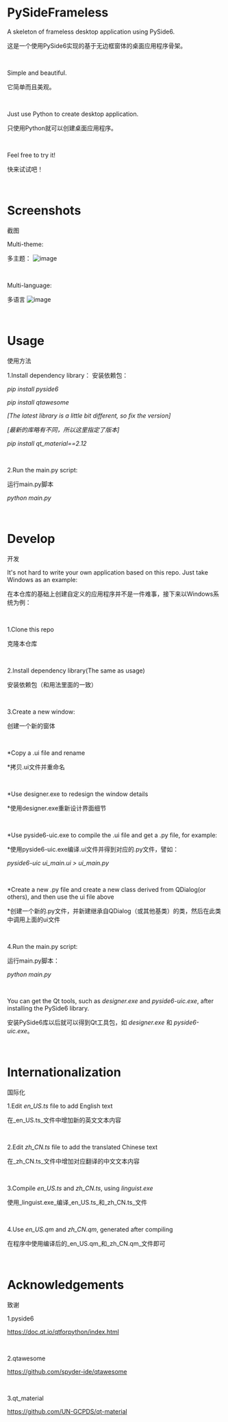 # PySideFrameless

A skeleton of frameless desktop application using PySide6.

这是一个使用PySide6实现的基于无边框窗体的桌面应用程序骨架。

<br/>

Simple and beautiful. 

它简单而且美观。

<br/>

Just use Python to create desktop application.

只使用Python就可以创建桌面应用程序。

<br/>


Feel free to try it!

快来试试吧！

<br/>

# Screenshots
截图

Multi-theme:

多主题：
![image](https://github.com/iounce/PySideFrameless/blob/813492b54c1ce951f4fac40f82e35de090fd5ee3/images/main.png)

<br/>

Multi-language:

多语言
![image](https://github.com/iounce/PySideFrameless/blob/813492b54c1ce951f4fac40f82e35de090fd5ee3/images/main-en.png)

<br/>

# Usage

使用方法

1.Install dependency library：
安装依赖包：

_pip install pyside6_

_pip install qtawesome_

_[The latest library is a little bit different, so fix the version]_

_[最新的库略有不同，所以这里指定了版本]_

_pip install qt_material==2.12_

<br/>

2.Run the main.py script:

运行main.py脚本

_python main.py_

<br/>

# Develop

开发

It's not hard to write your own application based on this repo. Just take Windows as an example:

在本仓库的基础上创建自定义的应用程序并不是一件难事，接下来以Windows系统为例：

<br/>

1.Clone this repo

克隆本仓库

<br/>

2.Install dependency library(The same as usage)

安装依赖包（和用法里面的一致）

<br/>

3.Create a new window:

创建一个新的窗体

<br/>

*Copy a .ui file and rename

*拷贝.ui文件并重命名

<br/>

*Use designer.exe to redesign the window details

*使用designer.exe重新设计界面细节

<br/>

*Use pyside6-uic.exe to compile the .ui file and get a .py file, for example:

*使用pyside6-uic.exe编译.ui文件并得到对应的.py文件，譬如：

_pyside6-uic ui_main.ui > ui_main.py_

<br/>

*Create a new .py file and create a new class derived from QDialog(or others), and then use the ui file above

*创建一个新的.py文件，并新建继承自QDialog（或其他基类）的类，然后在此类中调用上面的ui文件

<br/>

4.Run the main.py script:

运行main.py脚本：

_python main.py_

<br/>

You can get the Qt tools, such as _designer.exe_ and _pyside6-uic.exe_, after installing the PySide6 library.

安装PySide6库以后就可以得到Qt工具包，如 _designer.exe_ 和 _pyside6-uic.exe_。

<br/>

# Internationalization

国际化

1.Edit _en_US.ts_ file to add English text

在_en_US.ts_文件中增加新的英文文本内容

<br/>

2.Edit _zh_CN.ts_ file to add the translated Chinese text

在_zh_CN.ts_文件中增加对应翻译的中文文本内容

<br/>

3.Compile _en_US.ts_ and _zh_CN.ts_, using _linguist.exe_

使用_linguist.exe_编译_en_US.ts_和_zh_CN.ts_文件

<br/>

4.Use _en_US.qm_ and _zh_CN.qm_, generated after compiling

在程序中使用编译后的_en_US.qm_和_zh_CN.qm_文件即可

<br/>

# Acknowledgements
致谢

1.pyside6

https://doc.qt.io/qtforpython/index.html

<br/>

2.qtawesome

https://github.com/spyder-ide/qtawesome

<br/>

3.qt_material

https://github.com/UN-GCPDS/qt-material